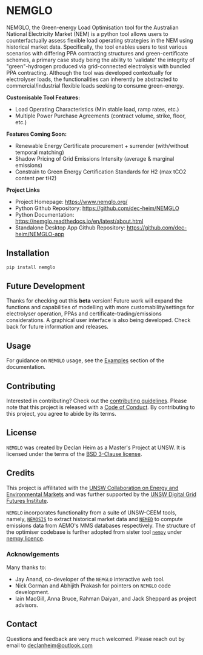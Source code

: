 # NEMGLO
NEMGLO, the Green-energy Load Optimisation tool for the Australian National Electricity Market (NEM) is a python tool allows users to counterfactually assess flexible load operating strategies in the NEM using historical market data. Specifically, the tool enables users to test various scenarios with differing PPA contracting structures and green-certificate schemes, a primary case study being the ability to 'validate' the integrity of "green"-hydrogen produced via grid-connected electrolysis with bundled PPA contracting. Although the tool was developed contextually for electrolyser loads, the functionalities can inherently be abstracted to commercial/industrial flexible loads seeking to consume green-energy. 

**Customisable Tool Features:**
- Load Operating Characteristics (Min stable load, ramp rates, etc.)
- Multiple Power Purchase Agreements (contract volume, strike, floor, etc.)

**Features Coming Soon:**
- Renewable Energy Certificate procurement + surrender (with/without temporal matching)
- Shadow Pricing of Grid Emissions Intensity (average & marginal emissions)
- Constrain to Green Energy Certification Standards for H2 (max tCO2 content per tH2) 

**Project Links**
- Project Homepage: https://www.nemglo.org/
- Python Github Repository: https://github.com/dec-heim/NEMGLO
- Python Documentation: https://nemglo.readthedocs.io/en/latest/about.html
- Standalone Desktop App Github Repository: https://github.com/dec-heim/NEMGLO-app


## Installation
```bash
pip install nemglo
```

## Future Development

Thanks for checking out this **beta** version! Future work will expand the functions and capabilities of modelling with more customability/settings for electrolyser operation, PPAs and certificate-trading/emissions considerations. A graphical user interface is also being developed. Check back for future information and releases. 

## Usage
For guidance on `NEMGLO` usage, see the [Examples]() section of the documentation.

## Contributing
Interested in contributing? Check out the [contributing guidelines](CONTRIBUTING.md).
Please note that this project is released with a [Code of Conduct](). By contributing to this project, you agree to abide by its terms.

## License
`NEMGLO` was created by Declan Heim as a Master's Project at UNSW. It is licensed under the terms of the [BSD 3-Clause license](LICENSE).

## Credits
This project is affilitated with the [UNSW Collaboration on Energy and Environmental Markets](https://www.ceem.unsw.edu.au/) and was further supported by the [UNSW Digital Grid Futures Institute](https://www.dgfi.unsw.edu.au/).

`NEMGLO` incorporates functionality from a suite of UNSW-CEEM tools, namely, [`NEMOSIS`](https://github.com/UNSW-CEEM/NEMOSIS) to extract historical market data and [`NEMED`](https://github.com/UNSW-CEEM/NEMED) to compute emissions data from AEMO's MMS databases respectively. The structure of the optimiser codebase is further adopted from sister tool [`nempy`](https://github.com/UNSW-CEEM/nempy) under [nempy licence](https://github.com/UNSW-CEEM/nempy/blob/master/LICENSE).

### Acknowlgements

Many thanks to:
- Jay Anand, co-developer of the `NEMGLO` interactive web tool. 
- Nick Gorman and Abhijith Prakash for pointers on `NEMGLO` code development.
- Iain MacGill, Anna Bruce, Rahman Daiyan, and Jack Sheppard as project advisors.

## Contact
Questions and feedback are very much welcomed. Please reach out by email to [declanheim@outlook.com](mailto:declanheim@outlook.com)
